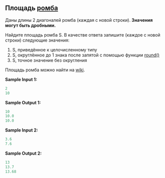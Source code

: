 ## Площадь [ромба](https://ru.wikipedia.org/wiki/%D0%A0%D0%BE%D0%BC%D0%B1)

Даны длины 2 диагоналей ромба (каждая с новой строки).
**Значения могут быть дробными.**

Найдите площадь ромба S. В качестве ответа запишите (каждое с новой строки) следующие значения:

1.    S, приведённое к целочисленному типу
2.    S, округлённое до 1 знака после запятой с помощью функции  [round()](https://pythonworld.ru/osnovy/okruglenie.html)
3.    S, точное значение без округления

Площадь ромба можно найти на [wiki](https://ru.wikipedia.org/wiki/%D0%A0%D0%BE%D0%BC%D0%B1).



**Sample Input 1:**

```python
2
10
```

**Sample Output 1:**

```python
10
10.0
10.0
```

**Sample Input 2:**

```python
3.6
7.6
```

**Sample Output 2:**

```python
13
13.7
13.68
```

